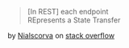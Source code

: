 > [In REST] each endpoint<br>REpresents a State Transfer

<!-- .element class="attribution" -->
by [Nialscorva](http://stackoverflow.com/users/1055362/nialscorva) on [stack overflow](http://stackoverflow.com/a/9169270/1103498)

